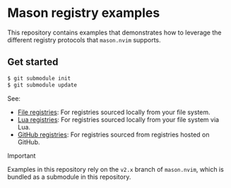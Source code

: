 # Mason registry examples

This repository contains examples that demonstrates how to leverage the different registry protocols that `mason.nvim`
supports.

## Get started

```sh
$ git submodule init
$ git submodule update
```

See:
- [File registries](./file/): For registries sourced locally from your file system.
- [Lua registries](./lua/): For registries sourced locally from your file system via Lua.
- [GitHub registries](./github/): For registries sourced from registries hosted on GitHub.

> [!IMPORTANT]
> Examples in this repository rely on the `v2.x` branch of `mason.nvim`, which is bundled as a submodule in this
> repository.

